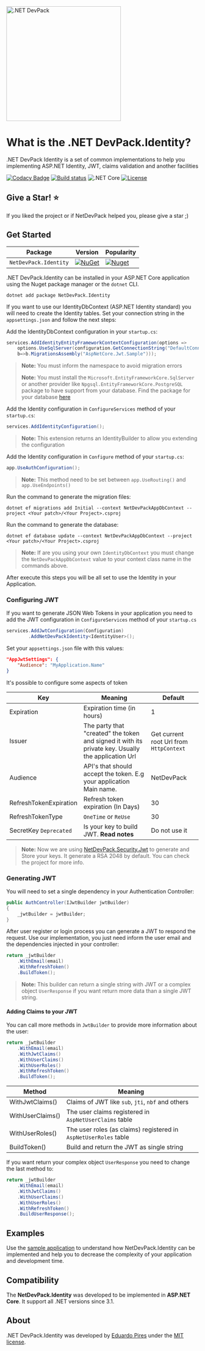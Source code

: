 <img src="https://repository-images.githubusercontent.com/268701472/8bf84980-a6ce-11ea-83da-e2133c5a3a7a" alt=".NET DevPack" width="300px" />

What is the .NET DevPack.Identity?
=====================
.NET DevPack Identity is a set of common implementations to help you implementing ASP.NET Identity, JWT, claims validation and another facilities

[![Codacy Badge](https://app.codacy.com/project/badge/Grade/f1bd42eda59844ea95852606741147fa)](https://www.codacy.com/gh/NetDevPack/NetDevPack.Identity?utm_source=github.com&amp;utm_medium=referral&amp;utm_content=NetDevPack/NetDevPack.Identity&amp;utm_campaign=Badge_Grade)
[![Build status](https://ci.appveyor.com/api/projects/status/e283g9ik4rk3ymsp?svg=true)](https://ci.appveyor.com/project/EduardoPires/netdevpack-identity)
![.NET Core](https://github.com/NetDevPack/NetDevPack.Identity/workflows/.NET%20Core/badge.svg)
[![License](http://img.shields.io/github/license/NetDevPack/NetDevPack.Identity.svg)](LICENSE)

## Give a Star! :star:
If you liked the project or if NetDevPack helped you, please give a star ;)

## Get Started

| Package |  Version | Popularity |
| ------- | ----- | ----- |
| `NetDevPack.Identity` | [![NuGet](https://img.shields.io/nuget/v/NetDevPack.Identity.svg)](https://nuget.org/packages/NetDevPack.Identity) | [![Nuget](https://img.shields.io/nuget/dt/NetDevPack.Identity.svg)](https://nuget.org/packages/NetDevPack.Identity) |


.NET DevPack.Identity can be installed in your ASP.NET Core application using the Nuget package manager or the `dotnet` CLI.

```
dotnet add package NetDevPack.Identity
```

If you want to use our IdentityDbContext (ASP.NET Identity standard) you will need to create the Identity tables. Set your connection string in the `appsettings.json` and follow the next steps:

Add the IdentityDbContext configuration in your `startup.cs`:

```csharp
services.AddIdentityEntityFrameworkContextConfiguration(options => 
	options.UseSqlServer(configuration.GetConnectionString("DefaultConnection"), 
	b=>b.MigrationsAssembly("AspNetCore.Jwt.Sample")));
```

>**Note:** You must inform the namespace to avoid migration errors
>
>**Note:** You must install the `Microsoft.EntityFrameworkCore.SqlServer` or another provider like `Npgsql.EntityFrameworkCore.PostgreSQL` package to have support from your database. Find the package for your database [here](https://docs.microsoft.com/en-us/ef/core/providers/?tabs=dotnet-core-cli)

Add the Identity configuration in `ConfigureServices` method of your `startup.cs`:

```csharp
services.AddIdentityConfiguration();
```

>**Note:** This extension returns an IdentityBuilder to allow you extending the configuration

Add the Identity configuration in `Configure` method of your `startup.cs`:

```csharp
app.UseAuthConfiguration();
```

>**Note:** This method need to be set between `app.UseRouting()` and `app.UseEndpoints()`

Run the command to generate the migration files:

```
dotnet ef migrations add Initial --context NetDevPackAppDbContext --project <Your patch>/<Your Project>.csproj
```

Run the command to generate the database:

```
dotnet ef database update --context NetDevPackAppDbContext --project <Your patch>/<Your Project>.csproj
```
>**Note:** If are you using your own `IdentityDbContext` you must change the `NetDevPackAppDbContext` value to your context class name in the commands above.

After execute this steps you will be all set to use the Identity in your Application.

### Configuring JWT
If you want to generate JSON Web Tokens in your application you need to add the JWT configuration in `ConfigureServices` method of your `startup.cs`
```csharp
services.AddJwtConfiguration(Configuration)
        .AddNetDevPackIdentity<IdentityUser>();
```

Set your `appsettings.json` file with this values:

```json
"AppJwtSettings": {
    "Audience": "MyApplication.Name"
}
``` 
It's possible to configure some aspects of token

|Key|Meaning|Default
|--|--|---|
|Expiration| Expiration time (in hours)  | 1 |
|Issuer| The party that "created" the token and signed it with its private key. Usually the application Url  | Get current root Url from `HttpContext` |
|Audience| API's that should accept the token. E.g your application Main name. | NetDevPack |
|RefreshTokenExpiration  | Refresh token expiration (In Days) | 30 |
|RefreshTokenType  | `OneTime` or `ReUse` | 30 |
|SecretKey `Deprecated`  | Is your key to build JWT. **Read notes**| Do not use it |

>**Note:** Now we are using [NetDevPack.Security.Jwt](https://github.com/NetDevPack/Security.Jwt) to generate and Store your keys. It generate a RSA 2048 by default. You can check the project for more info.

### Generating JWT
You will need to set a single dependency in your Authentication Controller:

```csharp
public AuthController(IJwtBuilder jwtBuilder)
{
    _jwtBuilder = jwtBuilder;
}
```

After user register or login process you can generate a JWT to respond the request. Use our implementation, you just need inform the user email and the dependencies injected in your controller:

```csharp
return _jwtBuilder
	.WithEmail(email)
    .WithRefreshToken()
	.BuildToken();
```

>**Note:** This builder can return a single string with JWT or a complex object `UserResponse` if you want return more data than a single JWT string.

#### Adding Claims to your JWT
You can call more methods in `JwtBuilder` to provide more information about the user:

```csharp
return _jwtBuilder
    .WithEmail(email)
    .WithJwtClaims()
    .WithUserClaims()
    .WithUserRoles()
    .WithRefreshToken()
    .BuildToken();
```

|Method|Meaning|
|--|--|
|WithJwtClaims()| Claims of JWT like `sub`, `jti`, `nbf` and others |
|WithUserClaims()| The user claims registered in `AspNetUserClaims` table|
|WithUserRoles()| The user roles (as claims) registered in `AspNetUserRoles` table  |
|BuildToken()| Build and return the JWT as single string  |

If you want return your complex object `UserResponse` you need to change the last method to:

```csharp
return _jwtBuilder
    .WithEmail(email)
    .WithJwtClaims()
    .WithUserClaims()
    .WithUserRoles()
    .WithRefreshToken()
    .BuildUserResponse();
```

## Examples
Use the [sample application](https://github.com/NetDevPack/NetDevPack.Identity/tree/master/src/Samples/AspNetCore.Jwt.Sample) to understand how NetDevPack.Identity can be implemented and help you to decrease the complexity of your application and development time.

## Compatibility
The **NetDevPack.Identity** was developed to be implemented in **ASP.NET Core**. It support all .NET versions since 3.1.

## About
.NET DevPack.Identity was developed by [Eduardo Pires](http://eduardopires.net.br) under the [MIT license](LICENSE).

